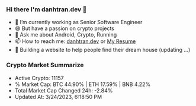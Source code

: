 ### Hi there I'm danhtran.dev 👋

- 🔭 I’m currently working as Senior Software Engineer
- 😄 But have a passion on crypto projects
- 💬 Ask me about Android, Crypto, Running 
- 📫 How to reach me: <a href="https://danhtran.dev" target="_blank">danhtran.dev</a> or <a href="Dan-Resume.pdf" target="_blank">My Resume</a>
- 🌱 Building a website to help people find their dream house (updating ...)

### Crypto Market Summarize
- Active Crypto: 11157
- % Market Cap: BTC 44.90% | ETH 17.59% | BNB 4.22%
- Total Market Cap Changed 24h: -2.84%
- Updated At: 3/24/2023, 6:18:50 PM
